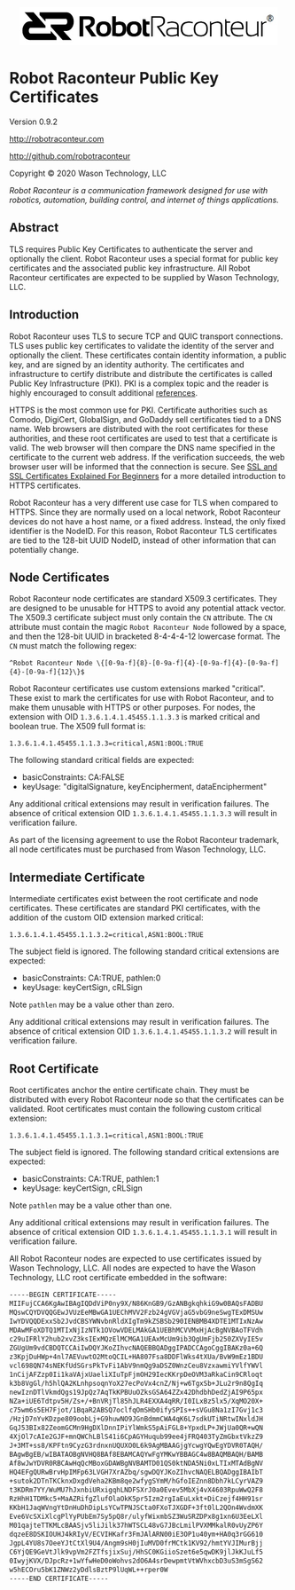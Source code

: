 <p align="center"><img src="../images/RRheader2.jpg"></p>

# Robot Raconteur Public Key Certificates

Version 0.9.2

http://robotraconteur.com

http://github.com/robotraconteur

Copyright &copy; 2020 Wason Technology, LLC

*Robot Raconteur is a communication framework designed for use with robotics, automation, building control, and internet of things applications.*

## Abstract

TLS requires Public Key Certificates to authenticate the server and optionally the client. Robot Raconteur uses a special format for public key certificates and the associated public key infrastructure. All Robot Raconteur certificates are expected to be supplied by Wason Technology, LLC.

## Introduction

Robot Raconteur uses TLS to secure TCP and QUIC transport connections. TLS uses public key certificates to validate the identity of the server and optionally the client. These certificates contain identity information, a public key, and are signed by an identity authority. The certificates and infrastructure to certify distribute and distribute the certificates is called Public Key Infrastructure (PKI). PKI is a complex topic and the reader is highly encouraged to consult additional [references](https://en.wikipedia.org/wiki/Public_key_infrastructure).

HTTPS is the most common use for PKI. Certificate authorities such as Comodo, DigiCert, GlobalSign, and GoDaddy sell certificates tied to a DNS name. Web browsers are distributed with the root certificates for these authorities, and these root certificates are used to test that a certificate is valid. The web browser will then compare the DNS name specified in the certificate to the current web address. If the verification succeeds, the web browser user will be informed that the connection is secure. See [SSL and SSL Certificates Explained For Beginners](http://www.steves-internet-guide.com/ssl-certificates-explained/) for a more detailed introduction to HTTPS certificates.

Robot Raconteur has a very different use case for TLS when compared to HTTPS. Since they are normally used on a local network, Robot Raconteur devices do not have a host name, or a fixed address. Instead, the only fixed identifier is the NodeID. For this reason, Robot Raconteur TLS certificates are tied to the 128-bit UUID NodeID, instead of other information that can potentially change.

## Node Certificates

Robot Raconteur node certificates are standard X509.3 certificates. They are designed to be unusable for HTTPS to avoid any potential attack vector. The X509.3 certificate subject must only contain the `CN` attribute. The `CN` attribute must contain the magic `Robot Raconteur Node` followed by a space, and then the 128-bit UUID in bracketed 8-4-4-4-12 lowercase format. The `CN` must match the following regex:

    ^Robot Raconteur Node \{[0-9a-f]{8}-[0-9a-f]{4}-[0-9a-f]{4}-[0-9a-f]{4}-[0-9a-f]{12}\}$

Robot Raconteur certificates use custom extensions marked "critical". These exist to mark the certificates for use with Robot Raconteur, and to make them unusable with HTTPS or other purposes. For nodes, the extension with OID `1.3.6.1.4.1.45455.1.1.3.3` is marked critical and boolean true. The X509 full format is:

    1.3.6.1.4.1.45455.1.1.3.3=critical,ASN1:BOOL:TRUE

The following standard critical fields are expected:

* basicConstraints: CA:FALSE
* keyUsage: "digitalSignature, keyEncipherment, dataEncipherment"

Any additional critical extensions may result in verification failures. The absence of critical extension OID `1.3.6.1.4.1.45455.1.1.3.3` will result in verification failure.

As part of the licensing agreement to use the Robot Raconteur trademark, all node certificates must be purchased from Wason Technology, LLC.

## Intermediate Certificate

Intermediate certificates exist between the root certificate and node certificates. These certificates are standard PKI certificates, with the addition of the custom OID extension marked critical:

    1.3.6.1.4.1.45455.1.1.3.2=critical,ASN1:BOOL:TRUE

The subject field is ignored. The following standard critical extensions are expected:

* basicConstraints: CA:TRUE, pathlen:0
* keyUsage: keyCertSign, cRLSign

Note `pathlen` may be a value other than zero.

Any additional critical extensions may result in verification failures. The absence of critical extension OID `1.3.6.1.4.1.45455.1.1.3.2` will result in verification failure.

## Root Certificate

Root certificates anchor the entire certificate chain. They must be distributed with every Robot Raconteur node so that the certificates can be validated. Root certificates must contain the following custom critical extension:

    1.3.6.1.4.1.45455.1.1.3.1=critical,ASN1:BOOL:TRUE

The subject field is ignored. The following standard critical extensions are expected:

* basicConstraints: CA:TRUE, pathlen:1
* keyUsage: keyCertSign, cRLSign

Note `pathlen` may be a value other than one.

Any additional critical extensions may result in verification failures. The absence of critical extension OID `1.3.6.1.4.1.45455.1.1.3.1` will result in verification failure.

All Robot Raconteur nodes are expected to use certificates issued by Wason Technology, LLC. All nodes are expected to have the Wason Technology, LLC root certificate embedded in the software:

    -----BEGIN CERTIFICATE-----
    MIIFujCCA6KgAwIBAgIQDdViP0ny9X/N86KnGB9/GzANBgkqhkiG9w0BAQsFADBU
    MQswCQYDVQQGEwJVUzEeMBwGA1UEChMVV2Fzb24gVGVjaG5vbG9neSwgTExDMSUw
    IwYDVQQDExxSb2JvdCBSYWNvbnRldXIgTm9kZSBSb290IENBMB4XDTE1MTIxNzAw
    MDAwMFoXDTQ1MTIxNjIzNTk1OVowVDELMAkGA1UEBhMCVVMxHjAcBgNVBAoTFVdh
    c29uIFRlY2hub2xvZ3ksIExMQzElMCMGA1UEAxMcUm9ib3QgUmFjb250ZXVyIE5v
    ZGUgUm9vdCBDQTCCAiIwDQYJKoZIhvcNAQEBBQADggIPADCCAgoCggIBAKz0a+6Q
    z3KpjDuHWp+4nl7AEVuwtO2MtoQCIL+HA807Fsa8DDFlWks4tXUa/BvW9mEz1BDU
    vcl698QN74sNEKfUdSGrsPkTvFi1AbV9nmQg9aDSZ0WnzCeu8VzxawmiYVlfYWVl
    1nCijAFZzp0Ii1kaVAjxUaeliXIuTpFjmOH29IecKKrpDeOVM3aRkaCin9CRloqt
    k3b8VgGl/h5hlQA2KLnhpsoqnYoX27ecPoVx4cnZ/Nj+w6TgxSb+JLu2r9n8QgIq
    newIznDTlVkmdQgs19JpQz7AqTkKPBUuOZksGSA64ZZx42DhdbhDedZjAI9P65px
    NZa+iUE6Tdtpv5H/Zs+/+BnVRjTl85hJLR4EXXA4qRR/I0ILxBz5lx5/XqMO20X+
    c75wm6s5EH7Fjot/1BqaR2ABSQ7oclfqOmSHb0ifySPIs++sVGu8Na1zI7Gvj1c3
    /HzjD7nYvKDzpe809oobLj+G9huwNO9JGnBdmmCWA4qK6L7sdkUTiNRtwINxldJH
    GqJ53BIx82ZeomGCMn9HgDXlDnnIPiYlWmkS5pAiFGL8+YpxdLP+JWjUa0QR+wQN
    4XjOl7cAIe2GJF+mnQWChLBlS41i6CpAGYHuqub99ee4jFRQ403TyZmGbxtVkzZ9
    J+3MT+ss8/KPFtn9CyzG3rdnxnUQUXO0L6k9AgMBAAGjgYcwgYQwEgYDVR0TAQH/
    BAgwBgEB/wIBATAOBgNVHQ8BAf8EBAMCAQYwFgYMKwYBBAGC4w8BAQMBAQH/BAMB
    Af8wJwYDVR0RBCAwHqQcMBoxGDAWBgNVBAMTD01QS0ktNDA5Ni0xLTIxMTAdBgNV
    HQ4EFgQURwBrvHpIMFp63LVGH7XrAZbq/sgwDQYJKoZIhvcNAQELBQADggIBAIbT
    +sutok2DTnTKCknxDxgdVeha2KBm8qe2wfygSYmM/hGfoIEZnn8Dbh7kLCyrVAZ9
    t3KDRm7YY/WuMU7hJxnbiURxigqhLNDFSXrJ0a0Evev5MbXj4vX4603RpuWwQ2F8
    RzHhH1TDMkc5+MaAZRifgZlufOlaOkK5pr5Izm2rgIaEuLxkt+DiCzejf4HH91sr
    KKbH1JaqWVngYtDnHuDhDipLsYCwTPNJSCta0FXoTJXGDF+3ft0lL2QOn4WvdmXK
    Eve6VcSXiXlcgPlYyPUbEm7Sy5pQ8r/ulyfWixmbSZ3WuSRZDPx8g1xn6U3EeLXl
    M01qajteTTKMLcBAASjv5liJilk37hWTSCL48vG7JBcLmilPVXMMkalR0vUyZP6Y
    dqzeE8DSKIOUHJ4kRIyV/ECVIHKafr3FmJAlARN00iE3OP1u40ym+HA0q3rGG610
    JgpL4YU8s7OeeYJtCtXl9U4/Angm9sH0jIuMVD0frMCtk1KV92/hmtYVJIMurBjj
    C6YjQE9GeVtJlk9vpVm2FZTfsjixSuj/HhSC0KGiioSzet6e5qwDK9jlJkKJuLf5
    0IwyjKVX/DJpcRz+1wYfwHeD0oWohvs2dO6A4srDewpmtVtWVhxcbD3uS3mSgS62
    w5hECOru5bK1ZNWz2yDdlsBztP9lUqWL++rper0W
    -----END CERTIFICATE-----

